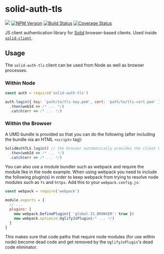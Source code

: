 # solid-auth-tls
[![](https://img.shields.io/badge/project-Solid-7C4DFF.svg?style=flat)](https://github.com/solid/solid)
[![NPM Version](https://img.shields.io/npm/v/solid-auth-tls.svg?style=flat)](https://npm.im/solid-auth-tls)
[![Build Status](https://travis-ci.org/solid/solid-auth-tls.svg?branch=master)](https://travis-ci.org/solid/solid-auth-tls)
[![Coverage Status](https://coveralls.io/repos/github/solid/solid-auth-tls/badge.svg?branch=master)](https://coveralls.io/github/solid/solid-auth-tls?branch=master)

JS client authentication library for [Solid](https://github.com/solid/solid)
browser-based clients. Used inside
[`solid-client`](https://github.com/solid/solid-client).

## Usage

The `solid-auth-tls` client can be used from Node as well as browser processes.

### Within Node

```js
const auth = require('solid-auth-tls')

auth.login({ key: 'path/to/tls-key.pem', cert: 'path/to/tls-cert.pem' })
  .then(webId => /* ... */)
  .catch(err => /* ... */)
```

### Within the Browser

A UMD bundle is provided so that you can do the following (after including the
bundle via an HTML `<script>` tag):

```js
SolidAuthTLS.login() // the browser automatically provides the client key/cert for you
  .then(webId => /* ... */)
  .catch(err => /* ... */)
```

You can also use a module bundler such as webpack and require the module like in
the node example.  When using webpack you need to include the following
plugin(s) in order to keep webpack from trying to resolve node modules such as
`fs` and `https`.  Add this to your `webpack.config.js`:

```js
const webpack = require('webpack')

module.exports = {
  // ...
  plugins: [
    new webpack.DefinePlugin({ 'global.IS_BROWSER': true })
    new webpack.optimize.UglifyJsPlugin(/* ... */)
  ]
}
```

This makes sure that code paths that require node modules (for use within node)
become dead code and get removed by the `UglifyJsPlugin`'s dead code eliminator.
